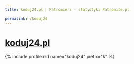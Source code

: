 ```yaml
---
title: koduj24.pl | Patromierz - statystyki Patronite.pl

permalink: /koduj24
---
```


# [koduj24.pl](https://patronite.pl/koduj24)

{% include profile.md name="koduj24" prefix="k" %}
